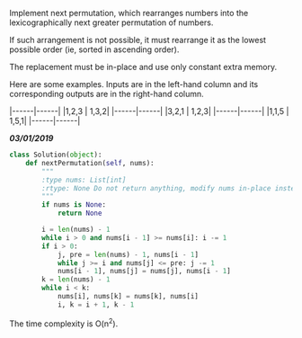 Implement next permutation, which rearranges numbers into the lexicographically next greater permutation of numbers.

If such arrangement is not possible, it must rearrange it as the lowest possible order (ie, sorted in ascending order).

The replacement must be in-place and use only constant extra memory.

Here are some examples. Inputs are in the left-hand column and its corresponding outputs are in the right-hand column.

|------|------|
|1,2,3 | 1,3,2|
|------|------|
|3,2,1 | 1,2,3|
|------|------|
|1,1,5 | 1,5,1|
|------|------|

***03/01/2019***
```python
class Solution(object):
    def nextPermutation(self, nums):
        """
        :type nums: List[int]
        :rtype: None Do not return anything, modify nums in-place instead.
        """
        if nums is None:
            return None

        i = len(nums) - 1
        while i > 0 and nums[i - 1] >= nums[i]: i -= 1
        if i > 0:
            j, pre = len(nums) - 1, nums[i - 1]
            while j >= i and nums[j] <= pre: j -= 1
            nums[i - 1], nums[j] = nums[j], nums[i - 1]
        k = len(nums) - 1
        while i < k:
            nums[i], nums[k] = nums[k], nums[i]
            i, k = i + 1, k - 1
```
The time complexity is O(n<sup>2</sup>).
